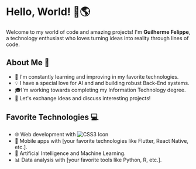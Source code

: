 # Hello, World! 👋🌎

Welcome to my world of code and amazing projects! I'm **Guilherme Felippe**, a technology enthusiast who loves turning ideas into reality through lines of code.

## About Me 🚀

  - 🌱 I'm constantly learning and improving in my favorite technologies.
  - 💡 I have a special love for AI and and building robust Back-End systems.
  - 🎓I'm working towards completing my Information Technology degree.
  - 💬 Let's exchange ideas and discuss interesting projects!

## Favorite Technologies 💻

  - 🌐 Web development with
    ![CSS3 Icon](https://cdn.jsdelivr.net/gh/devicons/devicon/icons/css3/css3-original.svg)
  - 📱 Mobile apps with [your favorite technologies like Flutter, React Native, etc.].
  - 🤖 Artificial Intelligence and Machine Learning.
  - 📊 Data analysis with [your favorite tools like Python, R, etc.].

<!--
**guifelippe/guifelippe** is a ✨ _special_ ✨ repository because its `README.md` (this file) appears on your GitHub profile.

Here are some ideas to get you started: https://www.linkedin.com/in/guilherme-felippe-de-campos-a5a551288

- 🔭 I’m currently working on ...
- 🌱 I’m currently learning ...
- 👯 I’m looking to collaborate on ...
- 🤔 I’m looking for help with ...
- 💬 Ask me about ...
- 📫 How to reach me: ...
- 😄 Pronouns: ...
- ⚡ Fun fact: ...
-->
